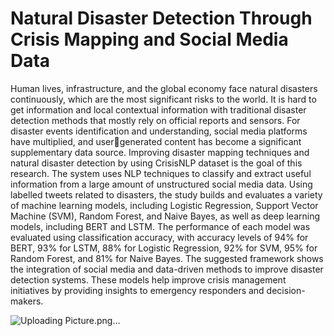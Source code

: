 # Natural Disaster Detection Through Crisis Mapping and Social Media Data

Human lives, infrastructure, and the global economy face natural disasters continuously, which are the most significant risks to the world. It is hard to get information and local contextual information with traditional disaster detection methods that mostly rely on official reports and sensors. For disaster events identification and understanding, social media platforms have multiplied, and usergenerated content has become a significant supplementary data source. Improving disaster mapping techniques and natural disaster detection by using CrisisNLP dataset is the goal of this research. The system uses NLP techniques to classify and extract useful information from a large amount of unstructured social media data. Using labelled tweets related to disasters, the study builds and evaluates a variety of machine learning models, including Logistic Regression, Support Vector Machine (SVM), Random Forest, and Naive Bayes, as well as deep learning models, including BERT and LSTM. The performance of each model was evaluated using classification accuracy, with accuracy levels of 94% for BERT, 93% for LSTM, 88% for Logistic Regression, 92% for SVM, 95% for Random Forest, and 81% for Naive Bayes. The suggested framework shows the integration of social media and data-driven methods to improve disaster detection systems. These models help improve crisis management initiatives by providing insights to emergency responders and decision-makers.

![Uploading Picture.png…]()
